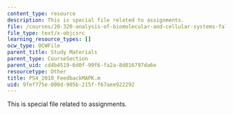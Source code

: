 ```yaml
---
content_type: resource
description: This is special file related to assignments.
file: /courses/20-320-analysis-of-biomolecular-and-cellular-systems-fall-2012/9fef775e000d905b215ff67aee922292_PS4_2010_FeedbackMAPK.m
file_type: text/x-objcsrc
learning_resource_types: []
ocw_type: OCWFile
parent_title: Study Materials
parent_type: CourseSection
parent_uid: cd4b4519-6d0f-99f6-fa2a-8d816797da6e
resourcetype: Other
title: PS4_2010_FeedbackMAPK.m
uid: 9fef775e-000d-905b-215f-f67aee922292
---
```

This is special file related to assignments.

